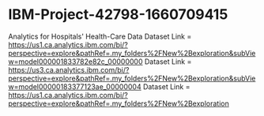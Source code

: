 # IBM-Project-42798-1660709415
Analytics for Hospitals' Health-Care Data
Dataset Link = https://us1.ca.analytics.ibm.com/bi/?perspective=explore&pathRef=.my_folders%2FNew%2Bexploration&subView=model000001833782e82c_00000000
Dataset Link = https://us3.ca.analytics.ibm.com/bi/?perspective=explore&pathRef=.my_folders%2FNew%2Bexploration&subView=model00000183377123ae_00000004
Dataset Link = https://us1.ca.analytics.ibm.com/bi/?perspective=explore&pathRef=.my_folders%2FNew%2Bexploration
